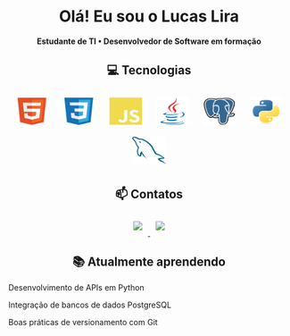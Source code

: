 <h1 align="center">Olá! Eu sou o Lucas Lira</h1>
<p align="center">
  <strong>Estudante de TI • Desenvolvedor de Software em formação</strong>
</p>
<h2 align="center">💻 Tecnologias</h2>
<div align="center" style="margin-top: 15px;">
  <img align="center" alt="Lucas-HTML" height="50" width="60" src="https://raw.githubusercontent.com/devicons/devicon/master/icons/html5/html5-original.svg" style="margin: 10px;">
  <img align="center" alt="Lucas-CSS" height="50" width="60" src="https://raw.githubusercontent.com/devicons/devicon/master/icons/css3/css3-original.svg" style="margin: 10px;">
  <img align="center" alt="Lucas-JS" height="50" width="60" src="https://raw.githubusercontent.com/devicons/devicon/master/icons/javascript/javascript-plain.svg" style="margin: 10px;">
  <img align="center" alt="Lucas-Java" height="50" width="60" src="https://raw.githubusercontent.com/devicons/devicon/master/icons/java/java-original.svg" style="margin: 10px;">
  <img align="center" alt="Lucas-Postgres" height="50" width="60" src="https://raw.githubusercontent.com/devicons/devicon/master/icons/postgresql/postgresql-original.svg" style="margin: 10px;">
  <img align="center" alt="Lucas-Python" height="50" width="60" src="https://raw.githubusercontent.com/devicons/devicon/master/icons/python/python-original.svg" style="margin: 10px;">
  <img align="center" alt="Lucas-MySQL" height="50" width="60" src="https://raw.githubusercontent.com/devicons/devicon/master/icons/mysql/mysql-original.svg" style="margin: 10px;">
</div>
<h2 align="center">📫 Contatos</h2>
<div align="center" style="margin-top: 15px;">
  <a href="https://mail.google.com/mail/?view=cm&fs=1&to=lbrancolira@gmail.com" target="_blank">
    <img src="https://img.shields.io/badge/-Gmail-%23333?style=for-the-badge&logo=gmail&logoColor=white" style="margin: 10px;">
  </a>
  <a href="https://www.linkedin.com/in/lucas-lira-0b1583351" target="_blank">
    <img src="https://img.shields.io/badge/-LinkedIn-%230077B5?style=for-the-badge&logo=linkedin&logoColor=white" style="margin: 10px;">
  </a> 
</div>
<h2 align="center">📚 Atualmente aprendendo</h2>
<div align="center" style="text-align: left; max-width: 600px; margin: auto;">
    <p>Desenvolvimento de APIs em Python</p>
     <p>Integração de bancos de dados PostgreSQL</p>
     <p>Boas práticas de versionamento com Git</p>
 </div>

